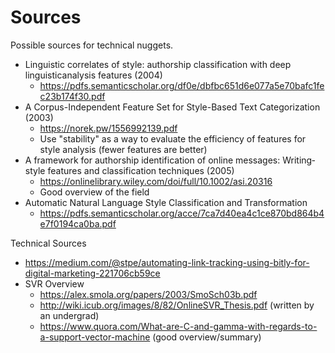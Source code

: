 # Sources
Possible sources for technical nuggets.

- Linguistic correlates of style: authorship classification with deep linguisticanalysis features (2004)
    - https://pdfs.semanticscholar.org/df0e/dbfbc651d6e077a5e70bafc1fec23b174f30.pdf
- A Corpus-Independent Feature Set for Style-Based Text Categorization (2003)
    - https://norek.pw/1556992139.pdf
    - Use "stability" as a way to evaluate the efficiency of features for style analysis (fewer features are better)
- A framework for authorship identification of online messages: Writing‐style features and classification techniques (2005)
    - https://onlinelibrary.wiley.com/doi/full/10.1002/asi.20316
    - Good overview of the field
- Automatic Natural Language Style
Classification and Transformation 
    - https://pdfs.semanticscholar.org/acce/7ca7d40ea4c1ce870bd864b4e7f0194ca0ba.pdf

Technical Sources
- https://medium.com/@stpe/automating-link-tracking-using-bitly-for-digital-marketing-221706cb59ce
- SVR Overview
    - https://alex.smola.org/papers/2003/SmoSch03b.pdf
    - http://wiki.icub.org/images/8/82/OnlineSVR_Thesis.pdf (written by an undergrad)
    - https://www.quora.com/What-are-C-and-gamma-with-regards-to-a-support-vector-machine (good overview/summary)
